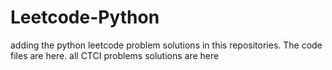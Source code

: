 # Leetcode-Python
adding the python leetcode problem solutions in this repositories. 
The code files are here.
all CTCI problems solutions are here

